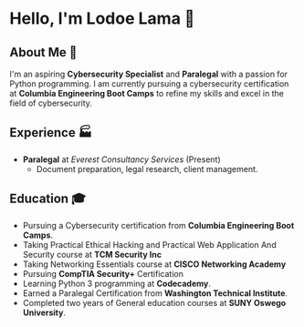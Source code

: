 # Hello, I'm Lodoe Lama 👋

## About Me 🚀
I'm an aspiring **Cybersecurity Specialist** and **Paralegal** with a passion for Python programming. I am currently pursuing a cybersecurity certification at **Columbia Engineering Boot Camps** to refine my skills and excel in the field of cybersecurity.

## Experience 🏭

- **Paralegal** at *Everest Consultancy Services* (Present)
    - Document preparation, legal research, client management.


## Education 🎓
- Pursuing a Cybersecurity certification from **Columbia Engineering Boot Camps**.
- Taking Practical Ethical Hacking and Practical Web Application And Security course at **TCM Security Inc**
- Taking Networking Essentials course at **CISCO Networking Academy**
- Pursuing **CompTIA Security+** Certification
- Learning Python 3 programming at **Codecademy**.
- Earned a Paralegal Certification from **Washington Technical Institute**.
- Completed two years of General education courses at **SUNY Oswego University**.


